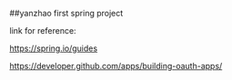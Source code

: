 ##yanzhao first spring project

link for reference:

https://spring.io/guides

https://developer.github.com/apps/building-oauth-apps/
